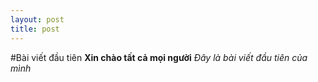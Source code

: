 ```yaml
---
layout: post
title: post
---
```

#Bài viết đầu tiên
**Xin chào tất cả mọi người**
*Đây là bài viết đầu tiên của mình*
